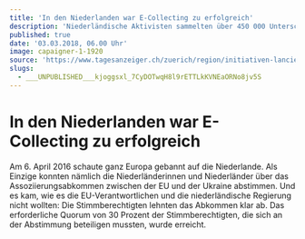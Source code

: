 ```yaml
---
title: 'In den Niederlanden war E-Collecting zu erfolgreich'
description: 'Niederländische Aktivisten sammelten über 450 000 Unterschriften für ein Referendum gegen das Assoziierungsabkommen zwischen der EU und der Ukraine. Letztlich nützte die aufwendige Aktion nichts.'
published: true
date: '03.03.2018, 06.00 Uhr'
image: capaigner-1-1920
source: 'https://www.tagesanzeiger.ch/zuerich/region/initiativen-lancieren-per-mausklick/story/18468580'
slugs:
  - ___UNPUBLISHED___kjoggsxl_7CyDOTwqH8l9rETTLkKVNEaORNo8jv5S
---
```


# In den Niederlanden war E-Collecting zu erfolgreich

Am 6. April 2016 schaute ganz Europa gebannt auf die Niederlande. Als Einzige konnten nämlich die Niederländerinnen und Niederländer über das Assoziierungsabkommen zwischen der EU und der Ukraine abstimmen. Und es kam, wie es die EU-Verantwortlichen und die niederländische Regierung nicht wollten: Die Stimmberechtigten lehnten das Abkommen klar ab. Das erforderliche Quorum von 30 Prozent der Stimmberechtigten, die sich an der Abstimmung beteiligen mussten, wurde erreicht.
